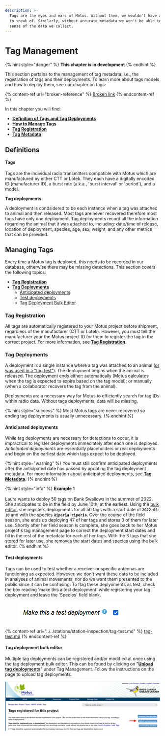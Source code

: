 ```yaml
---
description: >-
  Tags are the eyes and ears of Motus. Without them, we wouldn't have any data
  to speak of. Similarly, without accurate metadata we won't be able to make
  sense of the data we collect.
---
```


# Tag Management

{% hint style="danger" %}
**This chapter is in development**
{% endhint %}

This section pertains to the management of tag metadata: i.e., the registration of tags and their deployments. To learn more about tags models and how to deploy them, see our chapter on tags:

{% content-ref url="broken-reference" %}
[Broken link](broken-reference)
{% endcontent-ref %}

In this chapter you will find:

* ****[**Definition of Tags and Tag Deployments**](./#introducing...stations)****
* ****[**How to Manage Tags**](./#managing-tags)****
* ****[**Tag Registration**](tag-registration.md)****
* ****[**Tag Metadata**](tag-metadata.md)****

## Definitions

#### Tags

Tags are the individual radio transmitters compatible with Motus which are manufactured by either CTT or Lotek. They each have a digitally encoded ID (manufacturer ID), a burst rate (a.k.a., 'burst interval' or 'period'), and a model.

**Tag deployments**

A deployment is condsidered to be each instance when a tag was attached to animal and then released. Most tags are never recovered therefore most tags have only one deployment. Tag deployments record all the information regarding the animal that it was attached to, including: date/time of release, location of deployment, species, age, sex, weight, and any other metrics that can be provided.

## Managing Tags

Every time a Motus tag is deployed, this needs to be recorded in our database, otherwise there may be missing detections. This section covers the following topics:

* ****[**Tag Registration**](./#tag-registration)****
* ****[**Tag Deployments**](./#tag-deployments)****
  * [Anticipated deployments](./#undefined)
  * [Test deployments](./#undefined)
  * [Tag Deployment Bulk Editor](./#tag-deployment-bulk-editor)

### Tag Registration

All tags are automatically registered to your Motus project before shipment, regardless of  the manufacturer (CTT or Lotek). However, you must tell the manufacturer your the Motus project ID for them to register the tag to the correct project. For more information, see [**Tag Registration**](tag-registration.md).

### Tag Deployments

A deployment is a single instance where a tag was attached to an animal ([or was used in a "tag test"](../../stations/station-inspection/tag-test.md)). The deployment begins when the animal is released. The deployment ends either: automatically (Motus calculates when the tag is expected to expire based on the tag model); or manually (when a collaborator recovers the tag from the animal).&#x20;

Deployments are a necessary way for Motus to efficiently search for tag IDs within radio data. Without tags deployments, data will be missing.

{% hint style="success" %}
Most Motus tags are never recovered so ending tag deployments is usually unnecessary.&#x20;
{% endhint %}

#### Anticipated deployments

While tag deployments are necessary for detections to occur, it is impractical to register deployments immediately after each one is deployed. _Anticipated deployments_ are essentially placeholders or real deployments and begin on the earliest date which tags expect to be deployed.&#x20;

{% hint style="warning" %}
You must still confirm anticipated deployments after the anticipated date has passed by updating the tag deployment metadata. For more information about anticipated deployments, see [**Tag Metadata**](tag-metadata.md#anticipated-deployment-date).&#x20;
{% endhint %}

{% hint style="info" %}
**Example 1**\
\
Laura wants to deploy 50 tags on Bank Swallows in the summer of 2022. She anticipates to be in the field by June 10th, at the earliest. Using the [bulk editor](./#tag-deployment-bulk-editor), she registers deployments for all 50 tags with a start date of **`2022-06-10`** and with the species **`Riperia riperia`**. Over the course of the field season, she ends up deploying 47 of her tags and stores 3 of them for later use. Shortly after her field season is complete, she  goes back to her Motus project's tag management page to correct the deployment start dates and fill in the rest of the metadata for each of her tags. With the 3 tags that she stored for later use, she removes the start dates and species using the bulk editor.
{% endhint %}

#### Test deployments

Tags can be used to test whether a receiver or specific antennas are functioning as expected. However, we don't want these data to be included in analyses of animal movements, nor do we want them presented to the public since it can be confusing. To flag these deplyoments as test, check the box reading 'make this a test deployment' while registering your tag deployment and leave the 'Species' field blank.

<figure><img src="../../.gitbook/assets/image (1).png" alt=""><figcaption></figcaption></figure>

{% content-ref url="../../stations/station-inspection/tag-test.md" %}
[tag-test.md](../../stations/station-inspection/tag-test.md)
{% endcontent-ref %}

#### **Tag deployment b**ulk editor

Multiple tag deployments can be registered and/or modified at once using the tag deployment bulk editor. This can be found by clicking on "[**Upload tag deployments**](https://motus.org/data/project/tags/template)" under Tag Management. Follow the instructions on the page to upload tag deployments.

![](../../.gitbook/assets/tag-management.png)
